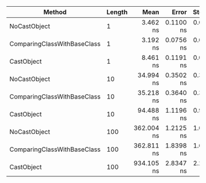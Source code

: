 | Method                      | Length | Mean       | Error     | StdDev    | Allocated |
|---------------------------- |------- |-----------:|----------:|----------:|----------:|
| NoCastObject                | 1      |   3.462 ns | 0.1100 ns | 0.0975 ns |         - |
| ComparingClassWithBaseClass | 1      |   3.192 ns | 0.0756 ns | 0.0670 ns |         - |
| CastObject                  | 1      |   8.461 ns | 0.1191 ns | 0.0995 ns |         - |
| NoCastObject                | 10     |  34.994 ns | 0.3502 ns | 0.3104 ns |         - |
| ComparingClassWithBaseClass | 10     |  35.218 ns | 0.3640 ns | 0.3040 ns |         - |
| CastObject                  | 10     |  94.488 ns | 1.1196 ns | 0.9925 ns |         - |
| NoCastObject                | 100    | 362.004 ns | 1.2125 ns | 1.0125 ns |         - |
| ComparingClassWithBaseClass | 100    | 362.811 ns | 1.8398 ns | 1.6309 ns |         - |
| CastObject                  | 100    | 934.105 ns | 2.8347 ns | 2.2132 ns |         - |
